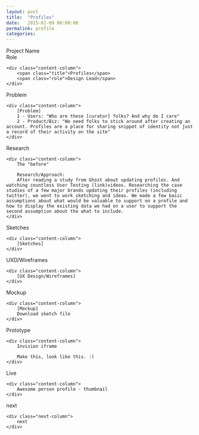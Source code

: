 ```yaml
---
layout: post
title:  "Profiles"
date:   2015-01-09 00:00:00
permalink: profile
categories:
---
```


<!-- Begin Hero Row -->
<div class="row hero">
</div>

<!-- Begin Intro Row -->
<div class="row intro">
    <div class="label-column">
        <div>Project Name</div>
        <div>Role</div>
    </div>

    <div class="content-column">
        <span class="title">Profiles</span>
        <span class="role">Design Lead</span>
    </div>
</div>

<!-- Begin Problem Row -->
<div class="row problem">
    <div class="label-column">
        Problem
    </div>

    <div class="content-column">
        [Problem]
        1 - Users: "Who are these [curator] folks? And why do I care"
        2 - Product/Biz: "We need folks to stick around after creating an account. Profiles are a place for sharing snippet of identity not just a record of their activity on the site"
    </div>
</div>

<!-- Begin Research Row -->
<div class="row research">
    <div class="label-column">
        Research
    </div>

    <div class="content-column">
        The "before"

        Research/Approach:
        After reading a study from Ghost about updating profiles. And watching countless User Testing (link)videos. Researching the case studies of a few major brands updating their profiles (including twitter), we went to work sketching and ideas. We made a few basic assumptions about what would be valuable to support on a profile and how to display the existing data we had on a user to support the second assumption about the what to include.
    </div>
</div>

<!-- Begin Sketches Row -->
<div class="row sketches">
    <div class="label-column">
        Sketches
    </div>

    <div class="content-column">
        [Sketches]
    </div>
</div>

<!-- Begin UX row -->
<div class="row Rx">
    <div class="label-column">
        UXD/Wireframes
    </div>

    <div class="content-column">
        [UX Design/Wireframes]
    </div>
</div>

<!-- Begin Mockup Row -->
<div class="row mockup">
    <div class="label-column">
        Mockup
    </div>

    <div class="content-column">
        [Mockup]
        Download sketch file
    </div>
</div>

<!-- Begin Prototype Row -->
<div class="row prototype">
    <div class="label-column">
        Prototype
    </div>

    <div class="content-column">
        Invision iframe

        Make this, look like this. :)
    </div>
</div>

<!-- Begin Live Row -->
<div class="row live">
    <div class="label-column">
        Live
    </div>

    <div class="content-column">
        Awesome person profile - thumbnail
    </div>
</div>

<!-- Begin Next Row -->
<div class="row next">
    <div class="next-column">
        next
    </div>

    <div class="next-column">
        next
    </div>
</div>
